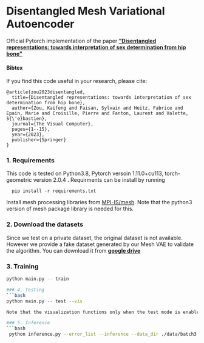 # Disentangled Mesh Variational Autoencoder

Official Pytorch implementation of the paper [**"Disentangled representations: towards interpretation of sex determination from hip bone"**](https://arxiv.org/pdf/2112.09414.pdf)

#### Bibtex
If you find this code useful in your research, please cite:

```
@article{zou2023disentangled,
  title={Disentangled representations: towards interpretation of sex determination from hip bone},
  author={Zou, Kaifeng and Faisan, Sylvain and Heitz, Fabrice and Epain, Marie and Croisille, Pierre and Fanton, Laurent and Valette, S{\'e}bastien},
  journal={The Visual Computer},
  pages={1--15},
  year={2023},
  publisher={Springer}
}

```

### 1. Requirements
This code is tested on Python3.8, Pytorch versoin 1.11.0+cu113, torch-geometric version 2.0.4 . Requirments can be install by running

      pip install -r requirements.txt
    
Install mesh processing libraries from [MPI-IS/mesh](https://github.com/MPI-IS/mesh). Note that the python3 version of mesh package library is needed for this.

### 2. Download the datasets
Since we test on a private dataset, the original dataset is not available.
However we provide a fake dataset generated by our Mesh VAE to validate the algorithm.
You can download it from [**google drive**](https://drive.google.com/file/d/10lVOGER1l5ezHXPi1VRDAJme7esnLsEc/view?usp=share_link)

### 3. Training
```bash
python main.py -- train

### 4. Testing
```bash
python main.py -- test --vis

Note that the visualization functions only when the test mode is enabled.

### 5. Inference
```bash
 python inference.py --error_list --inference --data_dir ./data/batch3 --output_path ./



